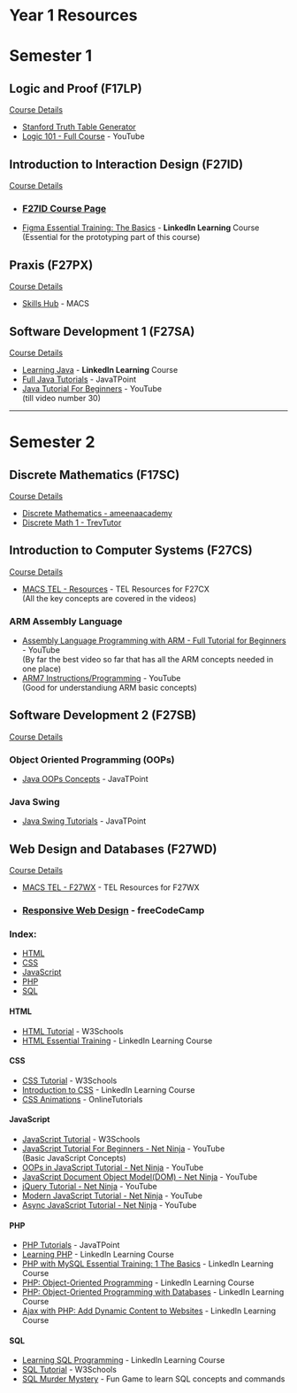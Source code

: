 # Year 1 Resources


# Semester 1

## Logic and Proof (F17LP)

[Course Details](https://curriculum.hw.ac.uk/coursedetails/F17LP?termcode=202324)

- [Stanford Truth Table Generator](https://web.stanford.edu/class/cs103/tools/truth-table-tool/)
- [Logic 101 - Full Course](https://www.youtube.com/playlist?list=PLKI1h_nAkaQq5MDWlKXu0jeZmLDt-51on) - YouTube

## Introduction to Interaction Design (F27ID)
[Course Details](https://curriculum.hw.ac.uk/coursedetails/F27ID?termcode=202324)

- ### [F27ID Course Page](https://f27id.github.io/)
- [Figma Essential Training: The Basics](https://www.linkedin.com/learning/figma-essential-training-the-basics) - **LinkedIn Learning** Course<br>
(Essential for the prototyping part of this course)

## Praxis (F27PX)
[Course Details](https://curriculum.hw.ac.uk/coursedetails/F27PX?termcode=202324)

- [Skills Hub](https://isguides.hw.ac.uk/cs) - MACS

## Software Development 1 (F27SA)
[Course Details](https://curriculum.hw.ac.uk/coursedetails/F27SA?termcode=202324)

- [Learning Java](https://www.linkedin.com/learning/learning-java-4) - **LinkedIn Learning** Course
- [Full Java Tutorials](https://www.javatpoint.com/java-tutorial) - JavaTPoint
- [Java Tutorial For Beginners](https://www.youtube.com/playlist?list=PLS1QulWo1RIbfTjQvTdj8Y6yyq4R7g-Al) - YouTube <br>
(till video number 30)
---

# Semester 2

## Discrete Mathematics (F17SC)
[Course Details](https://curriculum.hw.ac.uk/coursedetails/F17SC?termcode=202324)

- [Discrete Mathematics - ameenaacademy](https://www.youtube.com/playlist?list=PL5cAdrrdzlpF1vgdmulg5kSRvMOsaboXB)
- [Discrete Math 1 - TrevTutor](https://www.youtube.com/playlist?list=PLDDGPdw7e6Ag1EIznZ-m-qXu4XX3A0cIz)

## Introduction to Computer Systems (F27CS)
[Course Details](https://curriculum.hw.ac.uk/coursedetails/F27CS?termcode=202324)

- [MACS TEL - Resources](https://www.macs.hw.ac.uk/tel/resources/category/f27cx-main/) - TEL Resources for F27CX<br>
(All the key concepts are covered in the videos)

### ARM Assembly Language
- [Assembly Language Programming with ARM - Full Tutorial for Beginners](https://youtu.be/gfmRrPjnEw4) - YouTube<br>
(By far the best video so far that has all the ARM concepts needed in one place)
- [ARM7 Instructions/Programming](https://www.youtube.com/playlist?list=PLgIjRMdFBe6uKsHSSPyPSno9x4emd0c4p) - YouTube<br>
(Good for understandiung ARM basic concepts)

## Software Development 2 (F27SB)
[Course Details](https://curriculum.hw.ac.uk/coursedetails/F27SB?termcode=202324)

### Object Oriented Programming (OOPs)
- [Java OOPs Concepts](https://www.javatpoint.com/java-oops-concepts) - JavaTPoint

### Java Swing
- [Java Swing Tutorials](https://www.javatpoint.com/java-swing) - JavaTPoint

## Web Design and Databases (F27WD)
[Course Details](https://curriculum.hw.ac.uk/coursedetails/F27WD?termcode=202324)

- [MACS TEL - F27WX](https://www.macs.hw.ac.uk/tel/resources/category/f27wx-main/) - TEL Resources for F27WX

- ### [Responsive Web Design](https://www.freecodecamp.org/learn/2022/responsive-web-design/) - freeCodeCamp

### Index:
- [HTML](#html)
- [CSS](#css)
- [JavaScript](#javascript)
- [PHP](#php)
- [SQL](#sql)

#### HTML

- [HTML Tutorial](https://www.w3schools.com/html/) - W3Schools
- [HTML Essential Training](https://www.linkedin.com/learning/html-essential-training-4) - LinkedIn Learning Course

#### CSS

- [CSS Tutorial](https://www.w3schools.com/css/) - W3Schools
- [Introduction to CSS](https://www.linkedin.com/learning/introduction-to-css-14934735) - LinkedIn Learning Course
- [CSS Animations](https://www.youtube.com/playlist?list=PL5e68lK9hEzcZLltZrc3NDlKWS3XygchY) - OnlineTutorials

#### JavaScript

- [JavaScript Tutorial](https://www.w3schools.com/js/) - W3Schools
- [JavaScript Tutorial For Beginners - Net Ninja](https://www.youtube.com/playlist?list=PL4cUxeGkcC9i9Ae2D9Ee1RvylH38dKuET) - YouTube<br>
(Basic JavaScript Concepts)
- [OOPs in JavaScript Tutorial - Net Ninja](https://www.youtube.com/playlist?list=PL4cUxeGkcC9i5yvDkJgt60vNVWffpblB7) - YouTube
- [JavaScript Document Object Model(DOM) - Net Ninja](https://www.youtube.com/playlist?list=PL4cUxeGkcC9gfoKa5la9dsdCNpuey2s-V) - YouTube
- [jQuery Tutorial - Net Ninja](https://www.youtube.com/playlist?list=PL4cUxeGkcC9hNUJ0j6ccnOAcJIPoTRpO4) - YouTube
- [Modern JavaScript Tutorial - Net Ninja](https://www.youtube.com/playlist?list=PL4cUxeGkcC9haFPT7J25Q9GRB_ZkFrQAc) - YouTube
- [Async JavaScript Tutorial - Net Ninja](https://www.youtube.com/playlist?list=PL4cUxeGkcC9jx2TTZk3IGWKSbtugYdrlu) - YouTube

#### PHP
- [PHP Tutorials](https://www.javatpoint.com/php-tutorial) - JavaTPoint
- [Learning PHP](https://www.linkedin.com/learning/learning-php-4/should-you-learn-php) - LinkedIn Learning Course
- [PHP with MySQL Essential Training: 1 The Basics](https://www.linkedin.com/learning/php-with-mysql-essential-training-1-the-basics/welcome-14188564) - LinkedIn Learning Course
- [PHP: Object-Oriented Programming](https://www.linkedin.com/learning/php-object-oriented-programming-2017/php-oop-techniques) - LinkedIn Learning Course
- [PHP: Object-Oriented Programming with Databases](https://www.linkedin.com/learning/php-object-oriented-programming-with-databases/welcome) - LinkedIn Learning Course
- [Ajax with PHP: Add Dynamic Content to Websites](https://www.linkedin.com/learning/ajax-with-php-add-dynamic-content-to-websites/welcome) - LinkedIn Learning Course

#### SQL
- [Learning SQL Programming](https://www.linkedin.com/learning/learning-sql-programming-8382385/learning-sql-programming) - LinkedIn Learning Course
- [SQL Tutorial](https://www.w3schools.com/mysql/default.asp) - W3Schools
- [SQL Murder Mystery](http://mystery.knightlab.com/) - Fun Game to learn SQL concepts and commands
